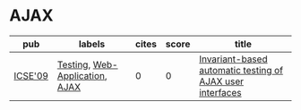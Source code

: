 # AJAX

|pub|labels|cites|score|title|
|---|------|-----|-----|-----|
|[ICSE'09](https://dblp.org/db/conf/icse/icse2009.html)|[Testing](Testing.md), [Web-Application](Web-Application.md), [AJAX](AJAX.md)|0|0|[Invariant-based automatic testing of AJAX user interfaces](https://scholar.google.com/scholar?q=Invariant-based+automatic+testing+of+AJAX+user+interfaces)|
